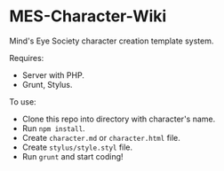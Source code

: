 # MES-Character-Wiki
Mind's Eye Society character creation template system.

Requires:
* Server with PHP.
* Grunt, Stylus.

To use:
* Clone this repo into directory with character's name.
* Run `npm install`.
* Create `character.md` or `character.html` file.
* Create `stylus/style.styl` file.
* Run `grunt` and start coding!

